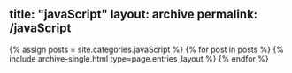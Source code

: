 title: "javaScript"
layout: archive
permalink: /javaScript
---


{% assign posts = site.categories.javaScript %}
{% for post in posts %} {% include archive-single.html type=page.entries_layout %} {% endfor %}